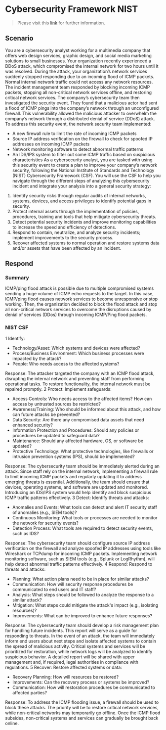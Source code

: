 # Cybersecurity Framework NIST  

> Please visit this [link](https://www.coursera.org/learn/networks-and-network-security?specialization=google-cybersecurity) for further information.

## Scenario 

You are a cybersecurity analyst working for a multimedia company that offers web design services, graphic design, and social media marketing solutions to small businesses. Your organization recently experienced a DDoS attack, which compromised the internal network for two hours until it was resolved.
During the attack, your organization’s network services suddenly stopped responding due to an incoming flood of ICMP packets. Normal internal network traffic could not access any network resources. The incident management team responded by blocking incoming ICMP packets, stopping all non-critical network services offline, and restoring critical network services. 
The company’s cybersecurity team then investigated the security event. They found that a malicious actor had sent a flood of ICMP pings into the company’s network through an unconfigured firewall. This vulnerability allowed the malicious attacker to overwhelm the company’s network through a distributed denial of service (DDoS) attack. 
To address this security event, the network security team implemented: 
- A new firewall rule to limit the rate of incoming ICMP packets
- Source IP address verification on the firewall to check for spoofed IP addresses on incoming ICMP packets
- Network monitoring software to detect abnormal traffic patterns
- An IDS/IPS system to filter out some ICMP traffic based on suspicious characteristics
As a cybersecurity analyst, you are tasked with using this security event to create a plan to improve your company’s network security, following the National Institute of Standards and Technology (NIST) Cybersecurity Framework (CSF). You will use the CSF to help you navigate through the different steps of analyzing this cybersecurity incident and integrate your analysis into a general security strategy:

1. Identify security risks through regular audits of internal networks, systems, devices, and access privileges to identify potential gaps in security. 
2. Protect internal assets through the implementation of policies, procedures, training and tools that help mitigate cybersecurity threats. 
3. Detect potential security incidents and improve monitoring capabilities to increase the speed and efficiency of detections. 
4. Respond to contain, neutralize, and analyze security incidents; implement improvements to the security process. 
5. Recover affected systems to normal operation and restore systems data and/or assets that have been affected by an incident.

## Respond

### Summary

ICMP/ping flood attack is possible due to multiple compromised systems sending a huge volume of ICMP echo requests to the target. In this case, ICMP/ping flood causes network services to become unresponsive or stop working. Then, the organization decided to block the flood attack and stop all non-critical network services to overcome the disruptions caused by denial of services (DDos) through incoming ICMP/Ping flood packets.

### NIST CSF 

1	Identify:
- Technology/Asset: Which systems and devices were affected?
- Process/Business Environment: Which business processes were impacted by the attack?
- People: Who needs access to the affected systems?

 Response: The attacker targeted the company with an ICMP flood attack, disrupting the internal network and preventing staff from performing operational tasks. To restore functionality, the internal network must be repaired promptly.
2	Protect: Implement safeguards:
- Access Controls: Who needs access to the affected items? How can access by untrusted sources be restricted?
- Awareness/Training: Who should be informed about this attack, and how can future attacks be prevented?
- Data Security: Are there any compromised data assets that need enhanced security?
- Information Protection and Procedures: Should any policies or procedures be updated to safeguard data?
- Maintenance: Should any affected hardware, OS, or software be updated?
- Protective Technology: What protective technologies, like firewalls or intrusion prevention systems (IPS), should be implemented?

 Response: The cybersecurity team should be immediately alerted during an attack. Since staff rely on the internal network, implementing a firewall rule to limit incoming ICMP packets and regularly updating it to address emerging threats is essential. Additionally, the team should ensure that devices, operating systems, and software are updated and monitored. Introducing an IDS/IPS system would help identify and block suspicious ICMP traffic patterns effectively.
3	Detect: Identify threats and attacks:
- Anomalies and Events: What tools can detect and alert IT security staff of anomalies (e.g., SIEM tools)?
- Continuous Monitoring: What tools or processes are needed to monitor the network for security events?
- Detection Process: What tools are required to detect security events, such as IDS?

 Response: The cybersecurity team should configure source IP address verification on the firewall and analyze spoofed IP addresses using tools like Wireshark or TCPdump for incoming ICMP packets. Implementing network monitoring software, such as SIEM tools (e.g., Splunk or LogRhythm), will help detect abnormal traffic patterns effectively.
4	Respond: Respond to threats and attacks:
- Planning: What action plans need to be in place for similar attacks?
- Communication: How will security response procedures be communicated to end users and IT staff?
- Analysis: What steps should be followed to analyze the response to a similar attack?
- Mitigation: What steps could mitigate the attack's impact (e.g., isolating resources)?
- Improvements: What can be improved to enhance future responses?

 Response: The cybersecurity team should develop a risk management plan for handling future incidents. This report will serve as a guide for responding to threats. In the event of an attack, the team will immediately inform end users about next steps and isolate affected systems to contain the spread of malicious activity. Critical systems and services will be prioritized for restoration, while network logs will be analyzed to identify suspicious behavior. A detailed report will be shared with upper management and, if required, legal authorities in compliance with regulations.
5	Recover: Restore affected systems or data:
- Recovery Planning: How will resources be restored?
- Improvements: Can the recovery process or systems be improved?
- Communication: How will restoration procedures be communicated to affected parties?

 Response: To address the ICMP flooding issue, a firewall should be used to block these attacks. The priority will be to restore critical network services, while non-critical networks may temporarily go offline. Once the ICMP flood subsides, non-critical systems and services can gradually be brought back online.
